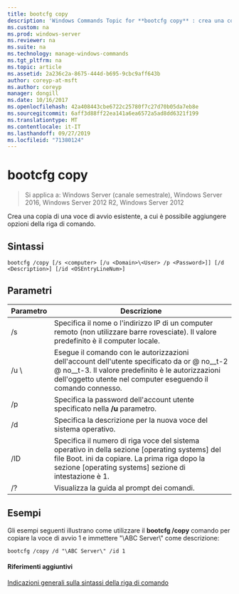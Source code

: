 ```yaml
---
title: bootcfg copy
description: 'Windows Commands Topic for **bootcfg copy** : crea una copia di una voce di avvio esistente, a cui è possibile aggiungere opzioni della riga di comando.'
ms.custom: na
ms.prod: windows-server
ms.reviewer: na
ms.suite: na
ms.technology: manage-windows-commands
ms.tgt_pltfrm: na
ms.topic: article
ms.assetid: 2a236c2a-8675-444d-b695-9cbc9aff643b
author: coreyp-at-msft
ms.author: coreyp
manager: dongill
ms.date: 10/16/2017
ms.openlocfilehash: 42a408443cbe6722c25780f7c27d70b05da7eb8e
ms.sourcegitcommit: 6aff3d88ff22ea141a6ea6572a5ad8dd6321f199
ms.translationtype: MT
ms.contentlocale: it-IT
ms.lasthandoff: 09/27/2019
ms.locfileid: "71380124"
---
```

# <a name="bootcfg-copy"></a>bootcfg copy

>Si applica a: Windows Server (canale semestrale), Windows Server 2016, Windows Server 2012 R2, Windows Server 2012

Crea una copia di una voce di avvio esistente, a cui è possibile aggiungere opzioni della riga di comando.

## <a name="syntax"></a>Sintassi
```
bootcfg /copy [/s <computer> [/u <Domain>\<User> /p <Password>]] [/d <Description>] [/id <OSEntryLineNum>]
```
## <a name="parameters"></a>Parametri

|      Parametro       |                                                                                             Descrizione                                                                                             |
|----------------------|-----------------------------------------------------------------------------------------------------------------------------------------------------------------------------------------------------|
|    /s <computer>     |                                         Specifica il nome o l'indirizzo IP di un computer remoto (non utilizzare barre rovesciate). Il valore predefinito è il computer locale.                                          |
| /u <Domain>\\<User>  | Esegue il comando con le autorizzazioni dell'account dell'utente specificato da <User>or <Domain> @ no__t-2 @ no__t-3. Il valore predefinito è le autorizzazioni dell'oggetto utente nel computer eseguendo il comando connesso. |
|    /p <Password>     |                                                        Specifica la password dell'account utente specificato nella **/u** parametro.                                                        |
|   /d <Description>   |                                                                    Specifica la descrizione per la nuova voce del sistema operativo.                                                                    |
| /ID <OSEntryLineNum> |         Specifica il numero di riga voce del sistema operativo in della sezione [operating systems] del file Boot. ini da copiare. La prima riga dopo la sezione [operating systems] sezione di intestazione è 1.         |
|          /?          |                                                                                Visualizza la guida al prompt dei comandi.                                                                                 |

## <a name="BKMK_examples"></a>Esempi
Gli esempi seguenti illustrano come utilizzare il **bootcfg /copy** comando per copiare la voce di avvio 1 e immettere "\ABC Server\\" come descrizione:
```
bootcfg /copy /d "\ABC Server\" /id 1
```
#### <a name="additional-references"></a>Riferimenti aggiuntivi
[Indicazioni generali sulla sintassi della riga di comando](command-line-syntax-key.md)
